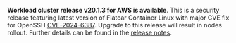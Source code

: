 **Workload cluster release v20.1.3 for AWS is available**. This is a security release featuring latest version of Flatcar Container Linux with major CVE fix for OpenSSH [CVE-2024-6387](https://nvd.nist.gov/vuln/detail/CVE-2024-6387). Upgrade to this release will result in nodes rollout.
Further details can be found in the [release notes](https://docs.giantswarm.io/changes/workload-cluster-releases-aws/releases/aws-v20.1.3/).
